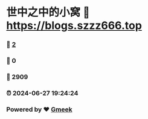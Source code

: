 # 世中之中的小窝 :link: https://blogs.szzz666.top 
### :page_facing_up: [2](https://blogs.szzz666.top/tag.html) 
### :speech_balloon: 0 
### :hibiscus: 2909 
### :alarm_clock: 2024-06-27 19:24:24 
### Powered by :heart: [Gmeek](https://github.com/Meekdai/Gmeek)
